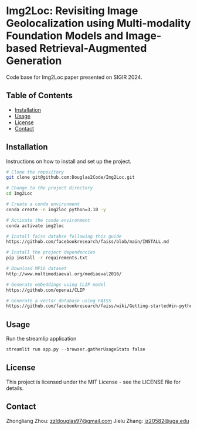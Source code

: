 # Img2Loc: Revisiting Image Geolocalization using Multi-modality Foundation Models and Image-based Retrieval-Augmented Generation

Code base for Img2Loc paper presented on SIGIR 2024.

## Table of Contents

- [Installation](#installation)
- [Usage](#usage)
- [License](#license)
- [Contact](#contact)

## Installation

Instructions on how to install and set up the project.

```bash
# Clone the repository
git clone git@github.com:Douglas2Code/Img2Loc.git

# Change to the project directory
cd Img2Loc

# Create a conda environment
conda create -n img2loc python=3.10 -y

# Activate the conda environment
conda activate img2loc

# Install faiss databse following this guide
https://github.com/facebookresearch/faiss/blob/main/INSTALL.md

# Install the project dependencies
pip install -r requirements.txt

# Download MP16 dataset
http://www.multimediaeval.org/mediaeval2016/

# Generate embeddings using CLIP model
https://github.com/openai/CLIP

# Generate a vector database using FAISS
https://github.com/facebookresearch/faiss/wiki/Getting-started#in-python-1

```

## Usage

Run the streamlip application

```python
streamlit run app.py --browser.gatherUsageStats false
```

## License
This project is licensed under the MIT License - see the LICENSE file for details.

## Contact

Zhongliang Zhou: zzldouglas97@gmail.com
Jielu Zhang: jz20582@uga.edu
